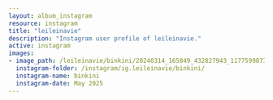 ```yaml
---
layout: album_instagram
resource: instagram
title: "leileinavie"
description: "Instagram user profile of leileinavie."
active: instagram
images: 
- image_path: /leileinavie/binkini/20240314_165049_432827943_1177599873225978_7764645924330358126_n.jpg
  instagram-folder: /instagram/ig.leileinavie/binkini/
  instagram-name: binkini
  instagram-date: May 2025
---
```

